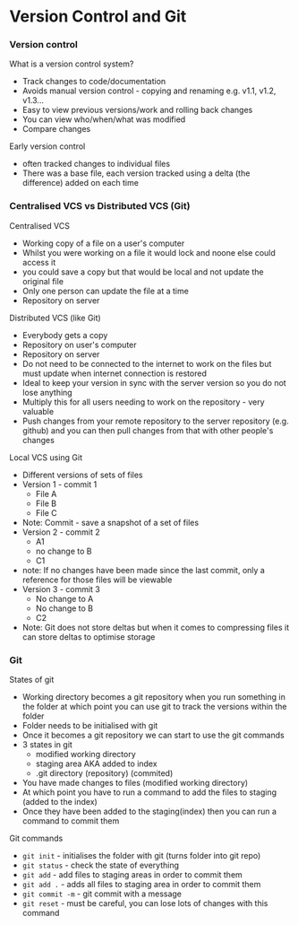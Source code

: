 # Version Control and Git

### Version control

What is a version control system?
- Track changes to code/documentation
- Avoids manual version control - copying and renaming e.g. v1.1, v1.2, v1.3...
- Easy to view previous versions/work and rolling back changes
- You can view who/when/what was modified
- Compare changes

Early version control

- often tracked changes to individual files
- There was a base file, each version tracked using a delta (the difference) added on each time

### Centralised VCS vs Distributed VCS (Git)

Centralised VCS

- Working copy of a file on a user's computer
- Whilst you were working on a file it would lock and noone else could access it
- you could save a copy but that would be local and not update the original file
- Only one person can update the file at a time
- Repository on server

Distributed VCS (like Git)

- Everybody gets a copy
- Repository on user's computer
- Repository on server
- Do not need to be connected to the internet to work on the files but must update when internet connection is restored
- Ideal to keep your version in sync with the server version so you do not lose anything
- Multiply this for all users needing to work on the repository - very valuable
- Push changes from your remote repository to the server repository (e.g. github) and you can then pull changes from that with other people's changes

Local VCS using Git

- Different versions of sets of files
- Version 1 - commit 1
  - File A
  - File B
  - File C
- Note: Commit - save a snapshot of a set of files
- Version 2 - commit 2
  - A1
  - no change to B
  - C1
- note: If no changes have been made since the last commit, only a reference for those files will be viewable
- Version 3 - commit 3
  - No change to A
  - No change to B
  - C2
- Note: Git does not store deltas but when it comes to compressing files it can store deltas to optimise storage

### Git

States of git
- Working directory becomes a git repository when you run something in the folder at which point you can use git to track the versions within the folder
- Folder needs to be initialised with git 
- Once it becomes a git repository we can start to use the git commands
- 3 states in git
  - modified working directory
  - staging area AKA added to index
  - .git directory (repository) (commited)
- You have made changes to files (modified working directory)
- At which point you have to run a command to add the files to staging (added to the index)
- Once they have been added to the staging(index) then you can run a command to commit them

Git commands
- `git init` - initialises the folder with git (turns folder into git repo)
- `git status` - check the state of everything
- `git add` - add files to staging areas in order to commit them
- `git add .` - adds all files to staging area in order to commit them
- `git commit -m` - git commit with a message
- `git reset` - must be careful, you can lose lots of changes with this command